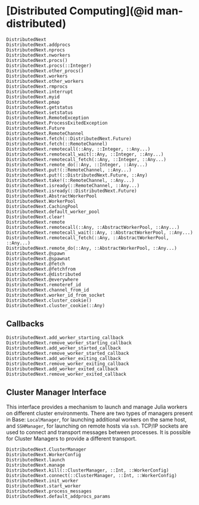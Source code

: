 # [Distributed Computing](@id man-distributed)

```@docs
DistributedNext
DistributedNext.addprocs
DistributedNext.nprocs
DistributedNext.nworkers
DistributedNext.procs()
DistributedNext.procs(::Integer)
DistributedNext.other_procs()
DistributedNext.workers
DistributedNext.other_workers
DistributedNext.rmprocs
DistributedNext.interrupt
DistributedNext.myid
DistributedNext.pmap
DistributedNext.getstatus
DistributedNext.setstatus
DistributedNext.RemoteException
DistributedNext.ProcessExitedException
DistributedNext.Future
DistributedNext.RemoteChannel
DistributedNext.fetch(::DistributedNext.Future)
DistributedNext.fetch(::RemoteChannel)
DistributedNext.remotecall(::Any, ::Integer, ::Any...)
DistributedNext.remotecall_wait(::Any, ::Integer, ::Any...)
DistributedNext.remotecall_fetch(::Any, ::Integer, ::Any...)
DistributedNext.remote_do(::Any, ::Integer, ::Any...)
DistributedNext.put!(::RemoteChannel, ::Any...)
DistributedNext.put!(::DistributedNext.Future, ::Any)
DistributedNext.take!(::RemoteChannel, ::Any...)
DistributedNext.isready(::RemoteChannel, ::Any...)
DistributedNext.isready(::DistributedNext.Future)
DistributedNext.AbstractWorkerPool
DistributedNext.WorkerPool
DistributedNext.CachingPool
DistributedNext.default_worker_pool
DistributedNext.clear!
DistributedNext.remote
DistributedNext.remotecall(::Any, ::AbstractWorkerPool, ::Any...)
DistributedNext.remotecall_wait(::Any, ::AbstractWorkerPool, ::Any...)
DistributedNext.remotecall_fetch(::Any, ::AbstractWorkerPool, ::Any...)
DistributedNext.remote_do(::Any, ::AbstractWorkerPool, ::Any...)
DistributedNext.@spawn
DistributedNext.@spawnat
DistributedNext.@fetch
DistributedNext.@fetchfrom
DistributedNext.@distributed
DistributedNext.@everywhere
DistributedNext.remoteref_id
DistributedNext.channel_from_id
DistributedNext.worker_id_from_socket
DistributedNext.cluster_cookie()
DistributedNext.cluster_cookie(::Any)
```

## Callbacks

```@docs
DistributedNext.add_worker_starting_callback
DistributedNext.remove_worker_starting_callback
DistributedNext.add_worker_started_callback
DistributedNext.remove_worker_started_callback
DistributedNext.add_worker_exiting_callback
DistributedNext.remove_worker_exiting_callback
DistributedNext.add_worker_exited_callback
DistributedNext.remove_worker_exited_callback
```

## Cluster Manager Interface

This interface provides a mechanism to launch and manage Julia workers on different cluster environments.
There are two types of managers present in Base: `LocalManager`, for launching additional workers on the
same host, and `SSHManager`, for launching on remote hosts via `ssh`. TCP/IP sockets are used to connect
and transport messages between processes. It is possible for Cluster Managers to provide a different transport.

```@docs
DistributedNext.ClusterManager
DistributedNext.WorkerConfig
DistributedNext.launch
DistributedNext.manage
DistributedNext.kill(::ClusterManager, ::Int, ::WorkerConfig)
DistributedNext.connect(::ClusterManager, ::Int, ::WorkerConfig)
DistributedNext.init_worker
DistributedNext.start_worker
DistributedNext.process_messages
DistributedNext.default_addprocs_params
```

